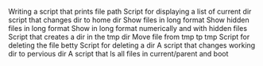 Writing a script that prints file path
Script for displaying a list of current dir
script that changes dir to home dir
Show files in long format
Show hidden files in long format
Show in long format numerically and with hidden files
Script that creates a dir in the tmp dir
Move file from tmp tp tmp
Script for deleting the file betty
Script for deleting a dir
A script that changes working dir to pervious dir
A script that ls all files in current/parent and boot
